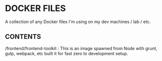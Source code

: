 # DOCKER FILES

A collection of any Docker files I'm using on my dev machines / lab / etc.

## CONTENTS

/frontend/frontend-toolkit : This is an image spawned from Node with grunt, gulp, webpack, etc built it for fast zero to development setup.
